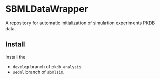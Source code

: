 # SBMLDataWrapper
A repository for automatic initialization of simulation experiments PKDB data.  


## Install
Install the 
* `develop` branch of `pkdb_analysis`
* `sedml` branch of `sbmlsim`.

